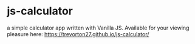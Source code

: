 # js-calculator
a simple calculator app written with Vanilla JS.
Available for your viewing pleasure here: https://trevorton27.github.io/js-calculator/

